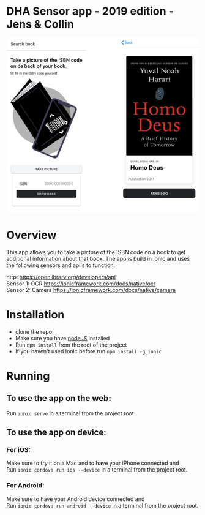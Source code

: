 # DHA Sensor app - 2019 edition - Jens & Collin

![Preview](preview.png)

# Overview
This app allows you to take a picture of the ISBN code on a book to get additional information about that book.
The app is build in ionic and uses the following sensors and api's to function:

http: https://openlibrary.org/developers/api <br>
Sensor 1: OCR https://ionicframework.com/docs/native/ocr <br>
Sensor 2: Camera https://ionicframework.com/docs/native/camera <br>

# Installation
- clone the repo <br>
- Make sure you have [nodeJS](https://nodejs.org/en/) installed 
- Run `npm install` from the root of the project <br>
- If you haven't used Ionic before run `npm install -g ionic` <br>

# Running

## To use the app on the web: <br>
Run `ionic serve` in a terminal from the project root

## To use the app on device:

### For iOS:
Make sure to try it on a Mac and to have your iPhone connected and<br>
Run `ionic cordova run ios --device` in a terminal from the project root.

### For Android:
Make sure to have your Android device connected and<br> 
Run `ionic cordova run android --device` in a terminal from the project root.
